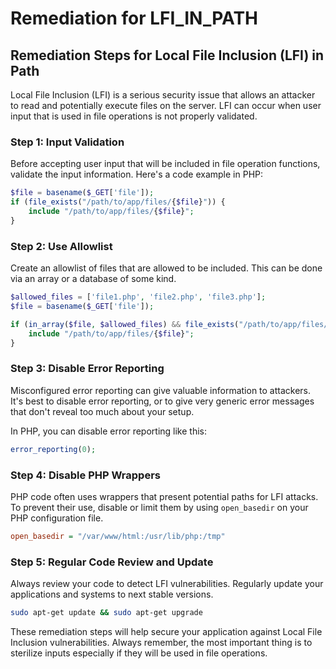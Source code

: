 # Remediation for LFI_IN_PATH

## Remediation Steps for Local File Inclusion (LFI) in Path
Local File Inclusion (LFI) is a serious security issue that allows an attacker to read and potentially execute files on the server. LFI can occur when user input that is used in file operations is not properly validated. 

### Step 1: Input Validation
Before accepting user input that will be included in file operation functions, validate the input information. Here's a code example in PHP:

```php
$file = basename($_GET['file']); 
if (file_exists("/path/to/app/files/{$file}")) {
    include "/path/to/app/files/{$file}";
}
```

### Step 2: Use Allowlist
Create an allowlist of files that are allowed to be included. This can be done via an array or a database of some kind.

```php
$allowed_files = ['file1.php', 'file2.php', 'file3.php'];
$file = basename($_GET['file']);

if (in_array($file, $allowed_files) && file_exists("/path/to/app/files/{$file}")) {
    include "/path/to/app/files/{$file}";
}
```

### Step 3: Disable Error Reporting
Misconfigured error reporting can give valuable information to attackers. It's best to disable error reporting, or to give very generic error messages that don't reveal too much about your setup.

In PHP, you can disable error reporting like this:

```php
error_reporting(0);
```

### Step 4: Disable PHP Wrappers
PHP code often uses wrappers that present potential paths for LFI attacks. To prevent their use, disable or limit them by using `open_basedir` on your PHP configuration file.

```ini
open_basedir = "/var/www/html:/usr/lib/php:/tmp"
```
### Step 5: Regular Code Review and Update
Always review your code to detect LFI vulnerabilities. Regularly update your applications and systems to next stable versions.

```bash
sudo apt-get update && sudo apt-get upgrade
```

These remediation steps will help secure your application against Local File Inclusion vulnerabilities. Always remember, the most important thing is to sterilize inputs especially if they will be used in file operations.
